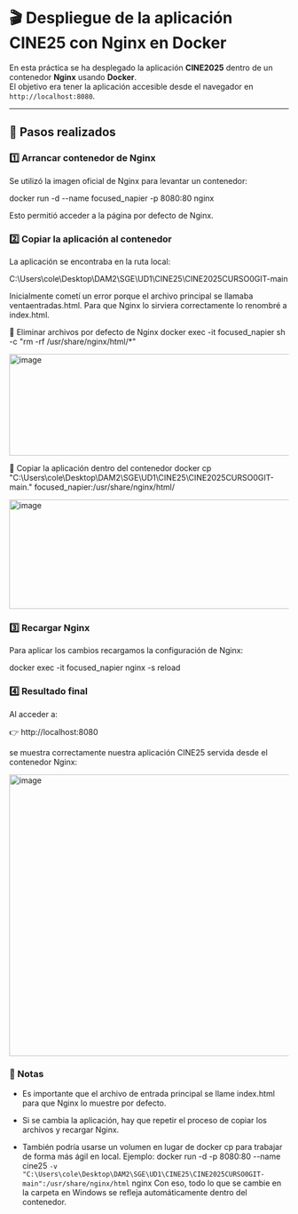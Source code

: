 # 🎬 Despliegue de la aplicación **CINE25** con Nginx en Docker

En esta práctica se ha desplegado la aplicación **CINE2025** dentro de un contenedor **Nginx** usando **Docker**.  
El objetivo era tener la aplicación accesible desde el navegador en `http://localhost:8080`.

---

## 🚀 Pasos realizados

### 1️⃣ Arrancar contenedor de Nginx
Se utilizó la imagen oficial de Nginx para levantar un contenedor:

docker run -d --name focused_napier -p 8080:80 nginx

Esto permitió acceder a la página por defecto de Nginx.


### 2️⃣ Copiar la aplicación al contenedor

La aplicación se encontraba en la ruta local:

C:\Users\cole\Desktop\DAM2\SGE\UD1\CINE25\CINE2025CURSO0GIT-main


Inicialmente cometí un error porque el archivo principal se llamaba ventaentradas.html.
Para que Nginx lo sirviera correctamente lo renombré a index.html.

🔹 Eliminar archivos por defecto de Nginx
docker exec -it focused_napier sh -c "rm -rf /usr/share/nginx/html/*"

<img width="886" height="183" alt="image" src="https://github.com/user-attachments/assets/fe51c495-a475-4ac8-ba77-6116c7e04288" />


🔹 Copiar la aplicación dentro del contenedor
docker cp "C:\Users\cole\Desktop\DAM2\SGE\UD1\CINE25\CINE2025CURSO0GIT-main\." focused_napier:/usr/share/nginx/html/

<img width="886" height="197" alt="image" src="https://github.com/user-attachments/assets/51a124d3-564a-4b3b-bec6-35806232a615" />


### 3️⃣ Recargar Nginx

Para aplicar los cambios recargamos la configuración de Nginx:

docker exec -it focused_napier nginx -s reload


### 4️⃣ Resultado final 

Al acceder a:

👉 http://localhost:8080

se muestra correctamente nuestra aplicación CINE25 servida desde el contenedor Nginx:

<img width="886" height="507" alt="image" src="https://github.com/user-attachments/assets/48ac3dc8-0600-4a39-b899-2eeaa8429d2d" />


### 📝 Notas

- Es importante que el archivo de entrada principal se llame index.html para que Nginx lo muestre por defecto.

- Si se cambia la aplicación, hay que repetir el proceso de copiar los archivos y recargar Nginx.

- También podría usarse un volumen en lugar de docker cp para trabajar de forma más ágil en local.
Ejemplo:
    docker run -d -p 8080:80 --name cine25 `
    -v "C:\Users\cole\Desktop\DAM2\SGE\UD1\CINE25\CINE2025CURSO0GIT-main":/usr/share/nginx/html `
    nginx
Con eso, todo lo que se cambie en la carpeta en Windows se refleja automáticamente dentro del contenedor.
